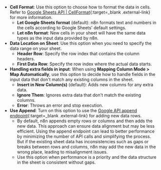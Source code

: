 - **Cell Format**: Use this option to choose how to format the data in cells. Refer to [Google Sheets API | CellFormat](https://developers.google.com/sheets/api/reference/rest/v4/spreadsheets/cells#CellFormat){:target=_blank .external-link} for more information.
    - **Let Google Sheets format** (default): n8n formats text and numbers in the cells according to Google Sheets' default settings. 
    - **Let n8n format**: New cells in your sheet will have the same data types as the input data provided by n8n.
- **Data Location on Sheet**: Use this option when you need to specify the data range on your sheet.
    - **Header Row**: Specify the row index that contains the column headers.
    - **First Data Row**: Specify the row index where the actual data starts.
- **Handling extra fields in input**: When using **Mapping Column Mode > Map Automatically**, use this option to decide how to handle fields in the input data that don't match any existing columns in the sheet.
    - **Insert in New Column(s)** (default): Adds new columns for any extra data.
    - **Ignore Them**: Ignores extra data that don't match the existing columns. 
    - **Error**: Throws an error and stop execution. 
- **Use Append**: Turn on this option to use the [Google API append endpoint](https://developers.google.com/sheets/api/guides/values#append_values){:target=_blank .external-link} for adding new data rows.
    - By default, n8n appends empty rows or columns and then adds the new data. This approach can ensure data alignment but may be less efficient. Using the append endpoint can lead to better performance by minimizing the number of API calls and simplifying the process. But if the existing sheet data has inconsistencies such as gaps or breaks between rows and columns, n8n may add the new data in the wrong place, leading to misalignment issues.
    - Use this option when performance is a priority and the data structure in the sheet is consistent without gaps.

